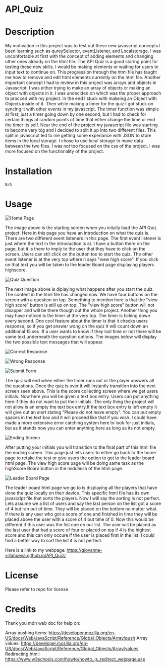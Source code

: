 # API_Quiz

# Description

My motivation in this project was to test out these new javascript concepts I been learning such as qureySelector, eventListener, and Localstorage. I was unconfortable at first with the concept of adding elements and changing other ones already on the html file. The API Quiz is a good staring point for testing these new skills. I would be making elements or waiting for users to input text to continue on. This progression through the html file has taught me how to remove and edit html elements currently on the html file. Another important concept I had to review in this project was arrays and objects in Javascript. I was either trying to make an array of objects or making an object with objects in it. I was undecided on which was the proper approach to procced with my project. In the end I stuck with makeing an Object with Objects inside of it. Then while making a timer for the quiz I got stuck on syncing it with other events in my javascript. The timer function was simple at first, just a timer going down by one second, but I had to check for certain things at random points of time that either change the time or end the timer its self. Near the end of the project my javascript file was starting to become very big and I decided to split it up into two different files. This split in javascript led to me getting some experiance with JSON to store items in the local storage. I chose to use local storage to move data between the two files. I was not too focused on the css of the project. I was more focused on the functionality of the project. 

# Installation

    N/A

# Usage

![Home Page](./assets/images/homePage.PNG)

The image above is the starting screen when you initally load the API Quiz project. Here in this page you have an introduction on what the quiz is. There are two different event listeners in this page. The first event listener is just where the text in the introduction is at. I have a button there on the page, but it is there to imply to the user that they have to click on the screen. Users can still click on the button too to start the quiz. The other event listener is at the very top where it says "view high score". If you click on that text you will be taken to the leader Board page displaying players highscore. 

![Quiz Question](./assets/images/Questions.PNG)

The next image above is diplaying what happens after you start the quiz. The content in the html file has changed now. We have four buttons on the screen with a question on top. Something to mention here is that the "view high score" button is still up on top. The "view high score" button will not disapper and will be there though out the whole project. Another thing you may have noticed is the timer at the very top. The timer is ticking down every second. One cool feature about the timer is that it checks users response, so if you get answer wong on the quiz it will count down an additional 15 sec. If a user wants to know if they lost time or not there will be some text underneath the question options. The images below will display the two possible text messages that will appear.

![Correct Response](./assets/images/correct.PNG)

![Wrong Response](./assets/images/wrong.PNG)

![Submit Form](./assets/images/Submit.PNG)

The quiz will end when either the timer runs out or the player answers all the questions. Once the quiz is over it will instantly transition into the next screen seen above. This is the score collecting screen where we get users initials. Now here you will be given a text box entry. Users can put anything here if they do not want to put their initials. The only thing the project will not allow is an empty the text box entry.If the text box entry is left empty it will give out an alert stating "Please do not leave empty". You can put empty spaces in the text box and it will proceed like that if you wish. I could have made a more extensive error catching system here to look for just initials, but as it stands now you can enter anything here as long as its not empty.

![Ending Screen](./assets/images/ending.PNG)

After putting your initials you will transition to the final part of this html file the ending screen. This page just lets users to either go back to the home page to retake the test or give users the option to got to the leader board html page. The view high score page will be doing same task as the highScore Board button in the middleish of the html page. 

![Leader Board Page](./assets/images/leaderBoard.PNG) 

The leader board html page we go to is displaying all the players that have done the quiz locally on their device. This specific html file has its own javascript file that sorts the players. Now I will say the sorting is not perfect. Lets assume we a list of users and say the last person on the list got a score of 4 but ran out of time. They will be placed on the bottom no matter what. If there is any user who got a score of one and finished in time they will be placed above the user with a score of 4 but time of 0. Now this would be different if this user was the fist one on our list. The user will be placed as the last user that had a score of four or placed on top if 4 is the highest score and this can only occure if the user is placed first in the list. I could find a better way to sort the list it is not perfect.

Here is a link to my webpage: https://giovanne-villanueva.github.io/API_Quiz/

# License

Please refer to repo for license

# Credits

Thank you mdn web doc for help on:

Array pushing items: https://developer.mozilla.org/en-US/docs/Web/JavaScript/Reference/Global_Objects/Array/push
Array values: https://developer.mozilla.org/en-US/docs/Web/JavaScript/Reference/Global_Objects/Array/values
Redirecting html: https://www.w3schools.com/howto/howto_js_redirect_webpage.asp

